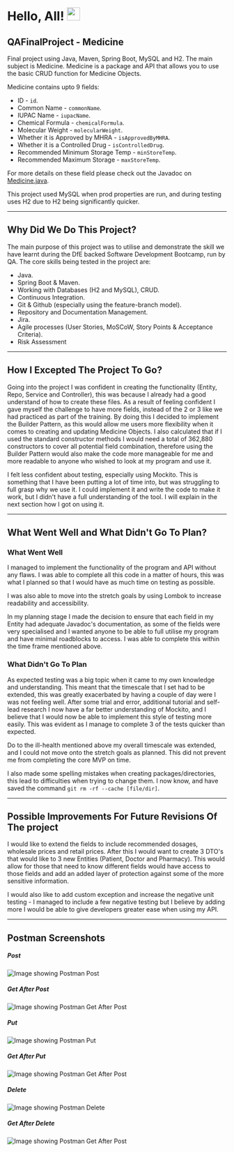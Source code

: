# Hello, All! <img src="https://raw.githubusercontent.com/MartinHeinz/MartinHeinz/master/wave.gif" width="30px">

## QAFinalProject - Medicine
Final project using Java,  Maven, Spring Boot, MySQL and H2. The main subject is Medicine. Medicine is a package and API that allows you to use the basic CRUD function for Medicine Objects.

Medicine contains upto 9 fields:
- ID - ```id```.
- Common Name - ```commonName```.
- IUPAC Name - ```iupacName```.
- Chemical Formula - ```chemicalFormula```.
- Molecular Weight - ```molecularWeight```.
- Whether it is Approved by MHRA - ```isApprovedByMHRA```.
- Whether it is a Controlled Drug - ```isControlledDrug```.
- Recommended Minimum Storage Temp - ```minStoreTemp```.
- Recommended Maximum Storage - ```maxStoreTemp```.

For more details on these field please check out the Javadoc on [Medicine.java](https://github.com/MrRBM97/QAFinalProject/blob/main/src/main/java/com/mrrbm/medicine_qaproject/medicine/domain/Medicine.java).

This project used MySQL when prod properties are run, and during testing uses H2 due to H2 being significantly quicker.

---
## Why Did We Do This Project?

The main purpose of this project was to utilise and demonstrate the skill we have learnt during the DfE backed Software Development Bootcamp, run by QA. The core skills being tested in the project are:
- Java.
- Spring Boot & Maven.
- Working with Databases (H2 and MySQL), CRUD.
- Continuous Integration.
 - Git & Github (especially using the feature-branch model).
- Repository and Documentation Management.
 - Jira.
 - Agile processes (User Stories, MoSCoW, Story Points & Acceptance Criteria).
 - Risk Assessment
---
## How I Excepted The Project To Go?

Going into the project I was confident in creating the functionality (Entity, Repo, Service and Controller), this was because I already had a good understand of how to create these files. As a result of feeling confident I gave myself the challenge to have more fields, instead of the 2 or 3 like we had practiced as part of the training. By doing this I decided to implement the Builder Pattern, as this would allow me users more flexibility when it comes to creating and updating Medicine Objects. I also calculated that if I used the standard constructor methods I would need a total of 362,880 constructors to cover all potential field combination, therefore using the Builder Pattern would also make the code more manageable for me and more readable to anyone who wished to look at my program and use it.

I felt less confident about testing, especially using Mockito. This is something that I have been putting a lot of time into, but was struggling to full grasp why we use it. I could implement it and write the code to make it work, but I didn't have a full understanding of the tool. I will explain in the next section how I got on using it.

---
## What Went Well and What Didn't Go To Plan?
### What Went Well
I managed to implement the functionality of the program and API without any flaws. I was able to complete all this code in a matter of hours, this was what I planned so that I would have as much time on testing as possible.

I was also able to move into the stretch goals by using Lombok to increase readability and accessibility.

In my planning stage I made the decision to ensure that each field in my Entity had adequate Javadoc's documentation, as some of the fields were very specialised and I wanted anyone to be able to full utilise my program and have minimal roadblocks to access. I was able to complete this within the time frame mentioned above.

### What Didn't Go To Plan
As expected testing was a big topic when it came to my own knowledge and understanding. This meant that the timescale that I set had to be extended, this was greatly exacerbated by having a couple of day were I was not feeling well. After some trial and error, additional tutorial and self-lead research I now have a far better understanding of Mockito, and I believe that I would now be able to implement this style of testing more easily. This was evident as I manage to complete 3 of the tests quicker than expected.

Do to the ill-health mentioned above my overall timescale was extended, and I could not move onto the stretch goals as planned. This did not prevent me from completing the core MVP on time.

I also made some spelling mistakes when creating packages/directories, this lead to difficulties when trying to change them. I now know, and have saved the command ```git rm -rf --cache [file/dir]```.

---
## Possible Improvements For Future Revisions Of The project
I would like to extend the fields to include recommended dosages, wholesale prices and retail prices. After this I would want to create 3 DTO's that would like to 3 new Entities (Patient, Doctor and Pharmacy). This would allow for those that need to know different fields would have access to those fields and add an added layer of protection against some of the more sensitive information.

I would also like to add custom exception and increase the negative unit testing - I managed to include a few negative testing but I believe by adding more I would be able to give developers greater ease when using my API.

---
## Postman Screenshots
##### Post
![Image showing Postman Post](/images/Postman-post.JPG)

##### Get After Post
![Image showing Postman Get After Post](/images/Postman-get-afterPost.JPG)

##### Put
![Image showing Postman Put](/images/Postman-get-afterPost.JPG)

##### Get After Put
![Image showing Postman Get After Post](/images/Postman-get-afterPut.JPG)

##### Delete
![Image showing Postman Delete](/images/Postman-delete.JPG)

##### Get After Delete
![Image showing Postman Get After Post](/images/Postman-get-afterDelete.JPG)
